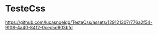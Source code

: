 # TesteCss


https://github.com/lucasnoelgb/TesteCss/assets/129121307/776a2f54-9f08-4a40-84f2-0cec5d603bfd

